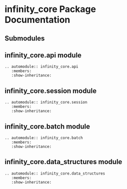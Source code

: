 # infinity_core Package Documentation

## Submodules

## infinity_core.api module

```{eval-rst}
.. automodule:: infinity_core.api
   :members:
   :show-inheritance:
```

## infinity_core.session module

```{eval-rst}
.. automodule:: infinity_core.session
   :members:
   :show-inheritance:
```

## infinity_core.batch module

```{eval-rst}
.. automodule:: infinity_core.batch
   :members:
   :show-inheritance:
```

## infinity_core.data_structures module

```{eval-rst}
.. automodule:: infinity_core.data_structures
   :members:
   :show-inheritance:
```

